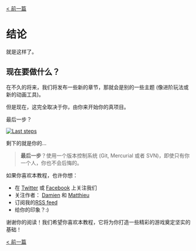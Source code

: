 [< 前一篇](https://github.com/yuiitsu/Article/blob/master/Unity-Tutorials/2d-game-unity/12.Build%2C%20release%20and%20deploy.md)

# 结论

就是这样了。

## 现在要做什么？

在不久的将来，我们将发布一些新的章节，那就会是别的一些主题 (像进阶玩法或新的动画工具)。

但是现在，这完全取决于你，由你来开始你的真项目。

最后一步？

[![Last steps](https://pixelnest.io/tutorials/2d-game-unity/conclusion/-img/last.png)](https://pixelnest.io/tutorials/2d-game-unity/conclusion/-img/last.png)

剩下的就是你的...

> **最后一步**？使用一个版本控制系统 (Git, Mercurial 或者 SVN)，即使只有你一个人，你也不会后悔的。

如果你喜欢本教程，也许你想：

- 在 [Twitter](https://twitter.com/pixelnest) 或 [Facebook](https://facebook.com/pixelneststudio) 上关注我们
- 关注作者： [Damien](https://twitter.com/valryon) 和 [Matthieu](https://twitter.com/solarsailer)
- 订阅我的[RSS feed](https://pixelnest.io/atom.xml)
- 给你的印象？:)

谢谢你的阅读！我们希望你喜欢本教程，它将为你打造一些精彩的游戏奠定坚实的基础！

[< 前一篇](https://github.com/yuiitsu/Article/blob/master/Unity-Tutorials/2d-game-unity/12.Build%2C%20release%20and%20deploy.md)
